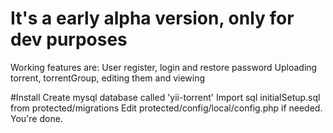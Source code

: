 # It's a early alpha version, only for dev purposes
Working features are:
User register, login and restore password
Uploading torrent, torrentGroup, editing them and viewing

#Install
Create mysql database called 'yii-torrent'
Import sql initialSetup.sql from protected/migrations
Edit protected/config/local/config.php if needed.
You're done.
